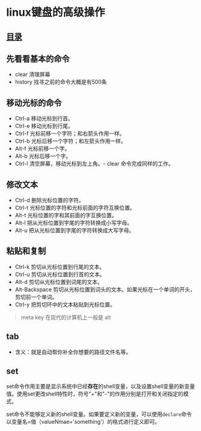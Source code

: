 # linux键盘的高级操作
## [目录](./summary.md)
## 先看看基本的命令
- clear 清理屏幕
- history 找寻之前的命令大概是有500条
## 移动光标的命令
- Ctrl-a	移动光标到行首。
- Ctrl-e	移动光标到行尾。
- Ctrl-f	光标前移一个字符；和右箭头作用一样。
- Ctrl-b	光标后移一个字符；和左箭头作用一样。
- Alt-f	光标前移一个字。
- Alt-b	光标后移一个字。
- Ctrl-l	清空屏幕，移动光标到左上角。- clear 命令完成同样的工作。
## 修改文本
- Ctrl-d	删除光标位置的字符。
- Ctrl-t	光标位置的字符和光标前面的字符互换位置。
- Alt-t	光标位置的字和其前面的字互换位置。
- Alt-l	把从光标位置到字尾的字符转换成小写字母。
- Alt-u	把从光标位置到字尾的字符转换成大写字母。
## 粘贴和复制
- Ctrl-k	剪切从光标位置到行尾的文本。
- Ctrl-u	剪切从光标位置到行首的文本。
- Alt-d	剪切从光标位置到词尾的文本。
- Alt-Backspace	剪切从光标位置到词头的文本。如果光标在一个单词的开头，剪切前一个单词。
- Ctrl-y	把剪切环中的文本粘贴到光标位置。
> meta key 在现代的计算机上一般是 alt
## tab
- 含义：就是自动帮你补全你想要的路径文件名等。
## set 
 set命令作用主要是显示系统中已经**存在**的shell变量，以及设置shell变量的新变量值。使用set更改shell特性时，符号"+"和"-"的作用分别是打开和关闭指定的模式。
 
 set命令不能够定义新的shell变量。如果要定义新的变量，可以使用`declare`命令以变量名=值（valueNmae='something'）的格式进行定义即可。


